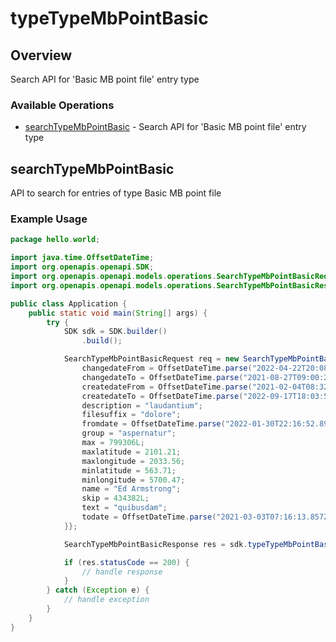# typeTypeMbPointBasic

## Overview

Search API for 'Basic MB point file' entry type

### Available Operations

* [searchTypeMbPointBasic](#searchtypembpointbasic) - Search API for 'Basic MB point file' entry type

## searchTypeMbPointBasic

API to search for entries of type Basic MB point file

### Example Usage

```java
package hello.world;

import java.time.OffsetDateTime;
import org.openapis.openapi.SDK;
import org.openapis.openapi.models.operations.SearchTypeMbPointBasicRequest;
import org.openapis.openapi.models.operations.SearchTypeMbPointBasicResponse;

public class Application {
    public static void main(String[] args) {
        try {
            SDK sdk = SDK.builder()
                .build();

            SearchTypeMbPointBasicRequest req = new SearchTypeMbPointBasicRequest() {{
                changedateFrom = OffsetDateTime.parse("2022-04-22T20:08:10.603Z");
                changedateTo = OffsetDateTime.parse("2021-08-27T09:00:26.332Z");
                createdateFrom = OffsetDateTime.parse("2021-02-04T08:32:50.502Z");
                createdateTo = OffsetDateTime.parse("2022-09-17T18:03:56.773Z");
                description = "laudantium";
                filesuffix = "dolore";
                fromdate = OffsetDateTime.parse("2022-01-30T22:16:52.899Z");
                group = "aspernatur";
                max = 799306L;
                maxlatitude = 2101.21;
                maxlongitude = 2033.56;
                minlatitude = 563.71;
                minlongitude = 5700.47;
                name = "Ed Armstrong";
                skip = 434382L;
                text = "quibusdam";
                todate = OffsetDateTime.parse("2021-03-03T07:16:13.857Z");
            }};            

            SearchTypeMbPointBasicResponse res = sdk.typeTypeMbPointBasic.searchTypeMbPointBasic(req);

            if (res.statusCode == 200) {
                // handle response
            }
        } catch (Exception e) {
            // handle exception
        }
    }
}
```
